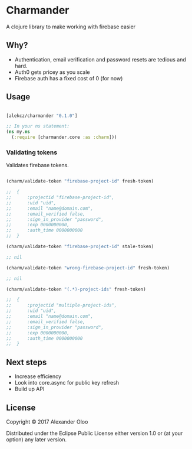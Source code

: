 # Charmander

A clojure library to make working with firebase easier

## Why?

- Authentication, email verification and password resets are tedious and hard. 
- Auth0 gets pricey as you scale
- Firebase auth has a fixed cost of 0 (for now)

## Usage

```clojure

[alekcz/charmander "0.1.0"]

;; In your ns statement:
(ns my.ns
  (:require [charmander.core :as :charm]))

```


### Validating tokens

Validates firebase tokens. 

```clojure

(charm/validate-token "firebase-project-id" fresh-token)  

;;	{
;;		:projectid "firebase-project-id", 
;;		:uid "uid", 
;;		:email "name@domain.com", 
;;		:email_verified false, 
;;		:sign_in_provider "password", 
;;		:exp 0000000000, 
;;		:auth_time 0000000000
;;	}

(charm/validate-token "firebase-project-id" stale-token)

;; nil

(charm/validate-token "wrong-firebase-project-id" fresh-token)

;; nil

(charm/validate-token "(.*)-project-ids" fresh-token)

;;	{
;;		:projectid "multiple-project-ids", 
;;		:uid "uid", 
;;		:email "name@domain.com", 
;;		:email_verified false, 
;;		:sign_in_provider "password", 
;;		:exp 0000000000, 
;;		:auth_time 0000000000
;;	}

```
## Next steps

- Increase efficiency
- Look into core.async for public key refresh
- Build up API 

## License

Copyright © 2017 Alexander Oloo

Distributed under the Eclipse Public License either version 1.0 or (at
your option) any later version.
